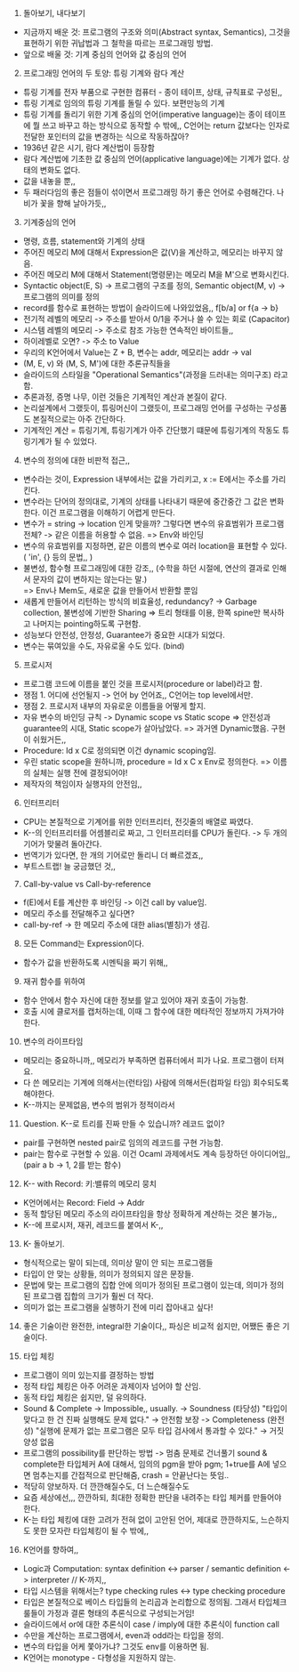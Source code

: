 1. 돌아보기, 내다보기
- 지금까지 배운 것: 프로그램의 구조와 의미(Abstract syntax, Semantics), 그것을 표현하기 위한 귀납법과 그 철학을 따르는 프로그래밍 방법.
- 앞으로 배울 것: 기계 중심의 언어와 값 중심의 언어

2. 프로그래밍 언어의 두 토양: 튜링 기계와 람다 계산
- 튜링 기계를 전자 부품으로 구현한 컴퓨터 - 종이 테이프, 상태, 규칙표로 구성된,,
- 튜링 기계로 임의의 튜링 기계를 돌릴 수 있다. 보편만능의 기계
- 튜링 기계를 돌리기 위한 기계 중심의 언어(imperative language)는 종이 테이프에 뭘 쓰고 바꾸고 하는 방식으로 동작할 수 밖에,, C언어는 return 값보다는 인자로 전달한 포인터의 값을 변경하는 식으로 작동하잖아?
- 1936년 같은 시기, 람다 계산법이 등장함
- 람다 계산법에 기초한 값 중심의 언어(applicative language)에는 기계가 없다. 상태의 변화도 없다.
- 값을 내놓을 뿐,,
- 두 패러다임의 좋은 점들이 섞이면서 프로그래밍 하기 좋은 언어로 수렴해간다. 나비가 꽃을 향해 날아가듯,,

3. 기계중심의 언어
- 명령, 흐름, statement와 기계의 상태
- 주어진 메모리 M에 대해서 Expression은 값(V)을 계산하고, 메모리는 바꾸지 않음.
- 주어진 메모리 M에 대해서 Statement(명령문)는 메모리 M을 M'으로 변화시킨다.
- Syntactic object(E, S) -> 프로그램의 구조를 정의, Semantic object(M, v) -> 프로그램의 의미를 정의
- record를 함수로 표현하는 방법이 슬라이드에 나와있었음,, f[b/a] or f{a -> b}
- 전기적 레벨의 메모리 -> 주소를 받아서 0/1을 주거나 쓸 수 있는 회로 (Capacitor)
- 시스템 레벨의 메모리 -> 주소로 참조 가능한 연속적인 바이트들,,
- 하이레벨로 오면? -> 주소 to Value
- 우리의 K언어에서 Value는 Z + B, 변수는 addr, 메모리는 addr -> val
- (M, E, v) 와 (M, S, M')에 대한 추론규칙들을 
- 슬라이드의 스타일을 "Operational Semantics"(과정을 드러내는 의미구조) 라고 함.
- 추론과정, 증명 나무, 이런 것들은 기계적인 계산과 본질이 같다.
- 논리설계에서 그랬듯이, 튜링머신이 그랬듯이, 프로그래밍 언어를 구성하는 구성품도 본질적으로는 아주 간단하다.
- 기계적인 계산 = 튜링기계, 튜링기계가 아주 간단했기 떄문에 튜링기계의 작동도 튜링기계가 될 수 있었다.

4. 변수의 정의에 대한 비판적 접근,,
- 변수라는 것이, Expression 내부에서는 값을 가리키고, x := E에서는 주소를 가리킨다.
- 변수라는 단어의 정의대로, 기계의 상태를 나타내기 때문에 중간중간 그 값은 변화한다. 이건 프로그램을 이해하기 어렵게 만든다.
- 변수가 = string -> location 인게 맞을까? 그렇다면 변수의 유효범위가 프로그램 전체? -> 같은 이름을 허용할 수 없음.
=> Env와 바인딩
- 변수의 유효범위를 지정하면, 같은 이름의 변수로 여러 location을 표현할 수 있다. ( 'in', {} 등의 문법,, )
- 불변성, 함수형 프로그래밍에 대한 강조,, (수학을 하던 시절에, 연산의 결과로 인해서 문자의 값이 변하지는 않는다는 말.)  
=> Env나 Mem도, 새로운 값을 만들어서 반환할 뿐임
- 새롭게 만들어서 리턴하는 방식의 비효율성, redundancy? -> Garbage collection, 불변성에 기반한 Sharing
=> 트리 형태를 이용, 한쪽 spine만 복사하고 나머지는 pointing하도록 구현함.
- 성능보다 안전성, 안정성, Guarantee가 중요한 시대가 되었다.
- 변수는 묶여있을 수도, 자유로울 수도 있다. (bind)

5. 프로시저
- 프로그램 코드에 이름을 붙인 것을 프로시저(procedure or label)라고 함.
- 쟁점 1. 어디에 선언될지 -> 언어 by 언어죠,, C언어는 top level에서만.
- 쟁점 2. 프로시저 내부의 자유로운 이름들을 어떻게 할지.
- 자유 변수의 바인딩 규칙 -> Dynamic scope vs Static scope
=> 안전성과 guarantee의 시대, Static scope가 살아남았다.
=> 과거엔 Dynamic했음. 구현이 쉬웠거든,,
- Procedure: Id x C로 정의되면 이건 dynamic scoping임.
- 우린 static scope을 원하니까, procedure = Id x C x Env로 정의한다. => 이름의 실체는 실행 전에 결정되어야!
- 제작자의 책임이자 실행자의 안전임,,

6. 인터프리터
- CPU는 본질적으로 기계어를 위한 인터프리터, 전깃줄의 배열로 짜였다.
- K--의 인터프리터를 어셈블리로 짜고, 그 인터프리터를 CPU가 돌린다. -> 두 개의 기어가 맞물려 돌아간다.
- 번역기가 있다면, 한 개의 기어로만 돌리니 더 빠르겠죠,,
- 부트스트랩! 늘 궁금했던 것,,

7. Call-by-value vs Call-by-reference
- f(E)에서 E를 계산한 후 바인딩 -> 이건 call by value임.
- 메모리 주소를 전달해주고 싶다면?
- call-by-ref -> 한 메모리 주소에 대한 alias(별칭)가 생김. 

8. 모든 Command는 Expression이다.
- 함수가 값을 반환하도록 시멘틱을 짜기 위해,,

9. 재귀 함수를 위하여
- 함수 안에서 함수 자신에 대한 정보를 알고 있어야 재귀 호출이 가능함.
- 호출 시에 클로저를 캡처하는데, 이때 그 함수에 대한 메타적인 정보까지 가져가야 한다.

10. 변수의 라이프타임
- 메모리는 중요하니까,, 메모리가 부족하면 컴퓨터에서 피가 나요. 프로그램이 터져요.
- 다 쓴 메모리는 기계에 의해서는(런타임) 사람에 의해서든(컴파일 타임) 회수되도록 해야한다.
- K--까지는 문제없음, 변수의 범위가 정적이라서  

11. Question. K--로 트리를 진짜 만들 수 있습니까? 레코드 없이?
- pair를 구현하면 nested pair로 임의의 레코드를 구현 가능함.
- pair는 함수로 구현할 수 있음. 이건 Ocaml 과제에서도 계속 등장하던 아이디어임,, (pair a b -> 1, 2를 받는 함수)

12. K-- with Record: 키:밸류의 메모리 뭉치
- K언어에서는 Record: Field -> Addr
- 동적 할당된 메모리 주소의 라이프타임을 항상 정확하게 계산하는 것은 불가능,,
- K--에 프로시저, 재귀, 레코드를 붙여서 K-,,

13. K- 돌아보기.
- 형식적으로는 말이 되는데, 의미상 말이 안 되는 프로그램들
- 타입이 안 맞는 상황들, 의미가 정의되지 않은 문장들.
- 문법에 맞는 프로그램의 집합 안에 의미가 정의된 프로그램이 있는데, 의미가 정의된 프로그램 집합의 크기가 훨씬 더 작다.
- 의미가 없는 프로그램을 실행하기 전에 미리 잡아내고 싶다!

14. 좋은 기술이란 완전한, integral한 기술이다,, 파싱은 비교적 쉽지만, 어쨌든 좋은 기술이다.

15. 타입 체킹
- 프로그램이 의미 있는지를 결정하는 방법
- 정적 타입 체킹은 아주 어려운 과제이자 넘어야 할 산임.
- 동적 타입 체킹은 쉽지만, 덜 유의하다.
- Sound & Complete -> Impossible,, usually.
-> Soundness (타당성)	"타입이 맞다고 한 건 진짜 실행해도 문제 없다." → 안전함 보장
-> Completeness (완전성)	"실행에 문제가 없는 프로그램은 모두 타입 검사에서 통과할 수 있다." → 거짓 양성 없음
- 프로그램의 possibility를 판단하는 방법 -> 멈춤 문제로 건너풀기 sound & complete한 타입체커 A에 대해서, 임의의 pgm을 받아 pgm; 1+true를 A에 넣으면 멈추는지를 간접적으로 판단해줌, crash = 안끝난다는 뜻임..
- 적당히 양보하자. 더 깐깐해질수도, 더 느슨해질수도
- 요즘 세상에선,,, 깐깐하되, 최대한 정확한 판단을 내려주는 타입 체커를 만들어야 한다.
- K-는 타입 체킹에 대한 고려가 전혀 없이 고안된 언어, 제대로 깐깐하지도, 느슨하지도 못한 모자란 타입체킹이 될 수 밖에,,

16. K언어를 향하여,,
- Logic과 Computation: syntax definition <-> parser / semantic definition <-> interpreter // K-까지,,
- 타입 시스템을 위해서는? type checking rules <-> type checking procedure
- 타입은 본질적으로 베이스 타입들의 논리곱과 논리합으로 정의됨. 그래서 타입체크 룰들이 가정과 결론 형태의 추론식으로 구성되는거임!
- 슬라이드에서 or에 대한 추론식이 case / imply에 대한 추론식이 function call
- 수만을 계산하는 프로그램에서, even과 odd라는 타입을 정의.
- 변수의 타입을 어케 쫓아가냐? 그것도 env를 이용하면 됨. 
- K언어는 monotype - 다형성을 지원하지 않는.

